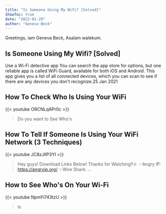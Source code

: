 ```yaml
---
title: "Is Someone Using My Wifi? [Solved]"
ShowToc: true 
date: "2022-01-29"
author: "Geneva Beck" 
---
```


Greetings, iam Geneva Beck, Asalam walekum.
## Is Someone Using My Wifi? [Solved]
Use a Wi-Fi detective app You can search the app store for options, but one reliable app is called WiFi Guard, available for both iOS and Android. This app gives you a list of all connected devices, which you can scan to see if there are any devices you don't recognize.25 Jan 2021

## How To Check Who Is Using Your WiFi
{{< youtube ORCNLqAPr0c >}}
>Do you want to See Who's 

## How To Tell If Someone Is Using Your WiFi Network (3 Techniques)
{{< youtube JC8zJllP3YI >}}
>Hey guys! Download Links Below! Thanks for Watching!!♕ ☞Angry IP: https://angryip.org/ ☞Wire Shark: ...

## How to See Who's On Your Wi-Fi
{{< youtube NpmYi743tzU >}}
>Is 

